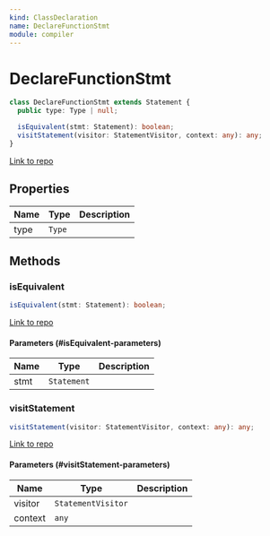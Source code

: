 ```yaml
---
kind: ClassDeclaration
name: DeclareFunctionStmt
module: compiler
---
```


# DeclareFunctionStmt

```ts
class DeclareFunctionStmt extends Statement {
  public type: Type | null;

  isEquivalent(stmt: Statement): boolean;
  visitStatement(visitor: StatementVisitor, context: any): any;
}
```

[Link to repo](https://github.com/timdeschryver/angular/blob/master/packages/compiler/src/output/output_ast.ts#L977-L993)

## Properties

| Name | Type   | Description |
| ---- | ------ | ----------- |
| type | `Type` |             |

## Methods

### isEquivalent

```ts
isEquivalent(stmt: Statement): boolean;
```

[Link to repo](https://github.com/timdeschryver/angular/blob/master/packages/compiler/src/output/output_ast.ts#L985-L988)

#### Parameters (#isEquivalent-parameters)

| Name | Type        | Description |
| ---- | ----------- | ----------- |
| stmt | `Statement` |             |

### visitStatement

```ts
visitStatement(visitor: StatementVisitor, context: any): any;
```

[Link to repo](https://github.com/timdeschryver/angular/blob/master/packages/compiler/src/output/output_ast.ts#L990-L992)

#### Parameters (#visitStatement-parameters)

| Name    | Type               | Description |
| ------- | ------------------ | ----------- |
| visitor | `StatementVisitor` |             |
| context | `any`              |             |
